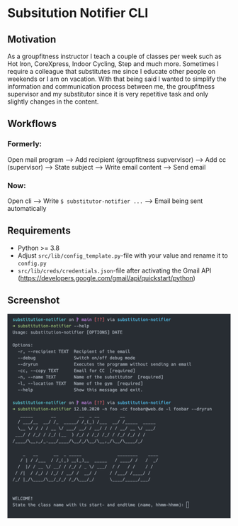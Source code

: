 # Subsitution Notifier CLI

## Motivation

As a groupfitness instructor I teach a couple of classes per week such as Hot Iron, CoreXpress, Indoor Cycling, Step and much more. Sometimes I require a colleague that substitutes me since I educate other people on weekends or I am on vacation. With that being said I wanted to simplify the information and communication process between me, the groupfitness supervisor and my substitutor since it is very repetitive task and only slightly changes in the content.

## Workflows

### Formerly:

Open mail program --> Add recipient (groupfitness supvervisor) --> Add cc (supervisor) --> State subject --> Write email content --> Send email

### Now:

Open cli --> Write `$ substitutor-notifier ...` --> Email being sent automatically

## Requirements

- Python >= 3.8
- Adjust `src/lib/config_template.py`-file with your value and rename it to `config.py`
- `src/lib/creds/credentials.json`-file after activating the Gmail API (https://developers.google.com/gmail/api/quickstart/python)

## Screenshot

![](assets/screenshot.png)
